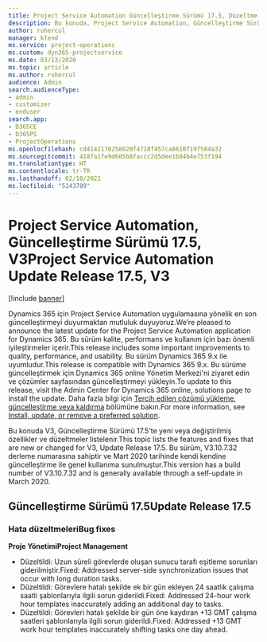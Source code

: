 ```yaml
---
title: Project Service Automation Güncelleştirme Sürümü 17.5, Düzeltme, V3'teki yenilikler veya değişiklikler
description: Bu konuda, Project Service Automation, Güncelleştirme Sürümü 17.5, V3'teki özellikler ve düzeltmeler listelenir.
author: ruhercul
manager: kfend
ms.service: project-operations
ms.custom: dyn365-projectservice
ms.date: 03/13/2020
ms.topic: article
ms.author: ruhercul
audience: Admin
search.audienceType:
- admin
- customizer
- enduser
search.app:
- D365CE
- D365PS
- ProjectOperations
ms.openlocfilehash: cd4142176258820f4718f457ca8610f19f584a32
ms.sourcegitcommit: 418fa1fe9d605b8faccc2d5dee1b04b4e753f194
ms.translationtype: HT
ms.contentlocale: tr-TR
ms.lasthandoff: 02/10/2021
ms.locfileid: "5143789"
---
```

# <a name="project-service-automation-update-release-175-v3"></a><span data-ttu-id="f6f40-103">Project Service Automation, Güncelleştirme Sürümü 17.5, V3</span><span class="sxs-lookup"><span data-stu-id="f6f40-103">Project Service Automation Update Release 17.5, V3</span></span>

[!include [banner](../includes/psa-now-project-operations.md)]

<span data-ttu-id="f6f40-104">Dynamics 365 için Project Service Automation uygulamasına yönelik en son güncelleştirmeyi duyurmaktan mutluluk duyuyoruz.</span><span class="sxs-lookup"><span data-stu-id="f6f40-104">We’re pleased to announce the latest update for the Project Service Automation application for Dynamics 365.</span></span> <span data-ttu-id="f6f40-105">Bu sürüm kalite, performans ve kullanım için bazı önemli iyileştirmeler içerir.</span><span class="sxs-lookup"><span data-stu-id="f6f40-105">This release includes some important improvements to quality, performance, and usability.</span></span>  <span data-ttu-id="f6f40-106">Bu sürüm Dynamics 365 9.x ile uyumludur.</span><span class="sxs-lookup"><span data-stu-id="f6f40-106">This release is compatible with Dynamics 365 9.x.</span></span> <span data-ttu-id="f6f40-107">Bu sürüme güncelleştirmek için Dynamics 365 online Yönetim Merkezi'ni ziyaret edin ve çözümler sayfasından güncelleştirmeyi yükleyin.</span><span class="sxs-lookup"><span data-stu-id="f6f40-107">To update to this release, visit the Admin Center for Dynamics 365 online, solutions page to install the update.</span></span> <span data-ttu-id="f6f40-108">Daha fazla bilgi için [Tercih edilen çözümü yükleme, güncelleştirme veya kaldırma](https://docs.microsoft.com/power-platform/admin/install-remove-preferred-solution) bölümüne bakın.</span><span class="sxs-lookup"><span data-stu-id="f6f40-108">For more information, see [Install, update, or remove a preferred solution](https://docs.microsoft.com/power-platform/admin/install-remove-preferred-solution).</span></span>

<span data-ttu-id="f6f40-109">Bu konuda V3, Güncelleştirme Sürümü 17.5'te yeni veya değiştirilmiş özellikler ve düzeltmeler listelenir.</span><span class="sxs-lookup"><span data-stu-id="f6f40-109">This topic lists the features and fixes that are new or changed for V3, Update Release 17.5.</span></span> <span data-ttu-id="f6f40-110">Bu sürüm, V3.10.7.32 derleme numarasına sahiptir ve Mart 2020 tarihinde kendi kendine güncelleştirme ile genel kullanıma sunulmuştur.</span><span class="sxs-lookup"><span data-stu-id="f6f40-110">This version has a build number of V3.10.7.32 and is generally available through a self-update in March 2020.</span></span>


## <a name="update-release-175"></a><span data-ttu-id="f6f40-111">Güncelleştirme Sürümü 17.5</span><span class="sxs-lookup"><span data-stu-id="f6f40-111">Update Release 17.5</span></span>

### <a name="bug-fixes"></a><span data-ttu-id="f6f40-112">Hata düzeltmeleri</span><span class="sxs-lookup"><span data-stu-id="f6f40-112">Bug fixes</span></span>


<span data-ttu-id="f6f40-113">**Proje Yönetimi**</span><span class="sxs-lookup"><span data-stu-id="f6f40-113">**Project Management**</span></span>

- <span data-ttu-id="f6f40-114">Düzeltildi: Uzun süreli görevlerde oluşan sunucu tarafı eşitleme sorunları giderilmiştir.</span><span class="sxs-lookup"><span data-stu-id="f6f40-114">Fixed: Addressed server-side synchronization issues that occur with long duration tasks.</span></span>
- <span data-ttu-id="f6f40-115">Düzeltildi: Görevlere hatalı şekilde ek bir gün ekleyen 24 saatlik çalışma saatli şablonlarıyla ilgili sorun giderildi.</span><span class="sxs-lookup"><span data-stu-id="f6f40-115">Fixed: Addressed 24-hour work hour templates inaccurately adding an additional day to tasks.</span></span>
- <span data-ttu-id="f6f40-116">Düzeltildi: Görevleri hatalı şekilde bir gün öne kaydıran +13 GMT çalışma saatleri şablonlarıyla ilgili sorun giderildi.</span><span class="sxs-lookup"><span data-stu-id="f6f40-116">Fixed: Addressed +13 GMT work hour templates inaccurately shifting tasks one day ahead.</span></span>

